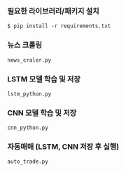 ### 필요한 라이브러리/패키지 설치
 
``` $ pip install -r requirements.txt ```

### 뉴스 크롤링

``` news_craler.py ```

### LSTM 모델 학습 및 저장

``` lstm_python.py ```

### CNN 모델 학습 및 저장

``` cnn_python.py ```

### 자동매매 (LSTM, CNN 저장 후 실행)

``` auto_trade.py ```

